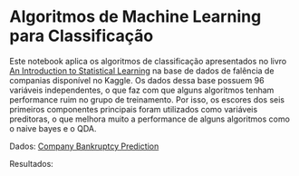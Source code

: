 # Algoritmos de Machine Learning para Classificação

Este notebook aplica os algoritmos de classificação apresentados no livro [An Introduction to Statistical Learning](https://hastie.su.domains/ISLP/ISLP_website.pdf.download.html) na base de dados de falência de companias disponível no Kaggle.
Os dados dessa base possuem 96 variáveis independentes, o que faz com que alguns algoritmos tenham performance ruim no grupo de treinamento. Por isso, os escores dos seis primeiros componentes principais foram utilizados 
como variáveis preditoras, o que melhora muito a performance de alguns algoritmos como o naive bayes e o QDA. 

Dados: [Company Bankruptcy Prediction](https://www.kaggle.com/datasets/fedesoriano/company-bankruptcy-prediction)

Resultados: 
